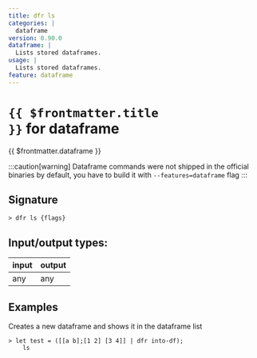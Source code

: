 ```yaml
---
title: dfr ls
categories: |
  dataframe
version: 0.90.0
dataframe: |
  Lists stored dataframes.
usage: |
  Lists stored dataframes.
feature: dataframe
---
```


<!-- This file is automatically generated. Please edit the command in https://github.com/nushell/nushell instead. -->

# <code>{{ $frontmatter.title }}</code> for dataframe

<div class='command-title'>{{ $frontmatter.dataframe }}</div>

:::caution[warning]
Dataframe commands were not shipped in the official binaries by default, you have to build it with `--features=dataframe` flag
:::

## Signature

`> dfr ls {flags} `

## Input/output types:

| input | output |
| ----- | ------ |
| any   | any    |

## Examples

Creates a new dataframe and shows it in the dataframe list

```nu
> let test = ([[a b];[1 2] [3 4]] | dfr into-df);
    ls

```
